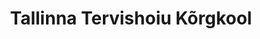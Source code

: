---
title: Tallinna Tervishoiu Kõrgkool
maintainer_name: Andrei Pugatšov
maintainer_email: andrei.pugatsov@ttk.ee
description: ''
---